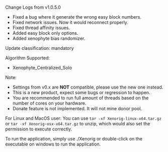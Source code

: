 Change Logs from v1.0.5.0

- Fixed a bug where it generate the wrong easy block numbers.
- Fixed network issues. Now it would reconnect properly.
- Fixed thread affinity issues.
- Added easy block only options.
- Added xenophyte bias randomizer.

Update classification: mandatory

Algorithm Supported:
- Xenophyte_Centralized_Solo

Note:
- Settings from v0.x are **NOT** compatible, please use the new one instead.
- This is a new product, expect some bugs or regression to happen.
- You are recommended to run full amount of threads based on the number of cores on your hardware.
- Donate feature is not implemented. It will not mine donor pool.

For Linux and MacOS user: You can use `tar -xf Xenorig-linux-x64.tar.gz` or `tar -xf Xenorig-osx-x64.tar.gz` to unzip, which would also set the permission to execute correctly.

To run the application, simply use ./Xenorig or double-click on the executable on windows to run the application.
